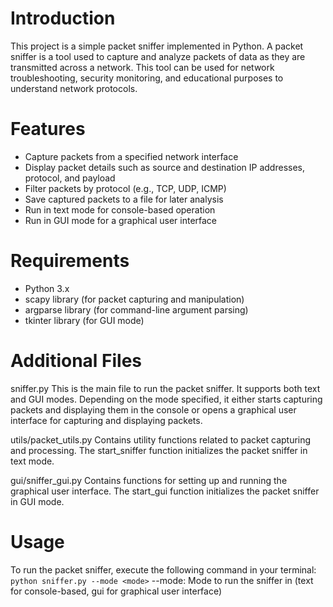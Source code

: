 # Introduction
This project is a simple packet sniffer implemented in Python. A packet sniffer is a tool used to capture and analyze packets of data as they are transmitted across a network. This tool can be used for network troubleshooting, security monitoring, and educational purposes to understand network protocols.

# Features
- Capture packets from a specified network interface
- Display packet details such as source and destination IP addresses, protocol, and payload
- Filter packets by protocol (e.g., TCP, UDP, ICMP)
- Save captured packets to a file for later analysis
- Run in text mode for console-based operation
- Run in GUI mode for a graphical user interface

# Requirements
- Python 3.x
- scapy library (for packet capturing and manipulation)
- argparse library (for command-line argument parsing)
- tkinter library (for GUI mode)
  
# Additional Files
  sniffer.py
This is the main file to run the packet sniffer. It supports both text and GUI modes. Depending on the mode specified, it either starts capturing packets and displaying them in the console or opens a graphical user interface for capturing and displaying packets.

utils/packet_utils.py
Contains utility functions related to packet capturing and processing. The start_sniffer function initializes the packet sniffer in text mode.

gui/sniffer_gui.py
Contains functions for setting up and running the graphical user interface. The start_gui function initializes the packet sniffer in GUI mode.

# Usage
To run the packet sniffer, execute the following command in your terminal:
``` python sniffer.py --mode <mode> ```
--mode: Mode to run the sniffer in (text for console-based, gui for graphical user interface)
